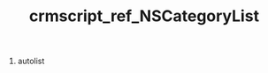 ﻿---
title: crmscript_ref_NSCategoryList
description: NSCategoryList
intellisense: Void.NSCategoryList
keywords: NSCategoryList
so.topic: reference
---



1. autolist 

